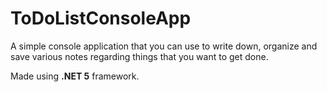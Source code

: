 # ToDoListConsoleApp

A simple console application that you can use to write down, organize and save various notes regarding things that you want to get done.

Made using **.NET 5** framework.
